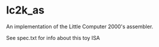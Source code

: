 # lc2k_as
An implementation of the Little Computer 2000's assembler.

See spec.txt for info about this toy ISA
